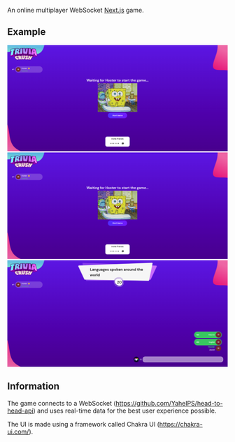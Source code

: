 An online multiplayer WebSocket [Next.js](https://nextjs.org/) game.

## Example

![Image 1](/img/ex1.png)
![Image 2](/img/ex2.png)
![Image 3](/img/ex3.png)

## Information

The game connects to a WebSocket (https://github.com/YahelPS/head-to-head-api) and uses real-time data for the best user experience possible.

The UI is made using a framework called Chakra UI (https://chakra-ui.com/).
